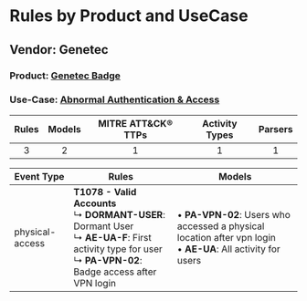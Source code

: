 Rules by Product and UseCase
============================
Vendor: Genetec
---------------
### Product: [Genetec Badge](../ds_genetec_genetec_badge.md)
### Use-Case: [Abnormal Authentication & Access](../../../../UseCases/uc_abnormal_authentication_&_access.md)

| Rules | Models | MITRE ATT&CK® TTPs | Activity Types | Parsers |
|:-----:|:------:|:------------------:|:--------------:|:-------:|
|   3   |   2    |         1          |       1        |    1    |

| Event Type      | Rules    | Models    |
| ---- | ---- | ---- |
| physical-access | <b>T1078 - Valid Accounts</b><br> ↳ <b>DORMANT-USER</b>: Dormant User<br> ↳ <b>AE-UA-F</b>: First activity type for user<br> ↳ <b>PA-VPN-02</b>: Badge access after VPN login |  • <b>PA-VPN-02</b>: Users who accessed a physical location after vpn login<br> • <b>AE-UA</b>: All activity for users |